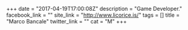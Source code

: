 +++
date = "2017-04-19T17:00:08Z"
description = "Game Developer."
facebook_link = ""
site_link = "http://www.licorice.is/"
tags = []
title = "Marco Bancale"
twitter_link = ""
cat = "M"
+++
